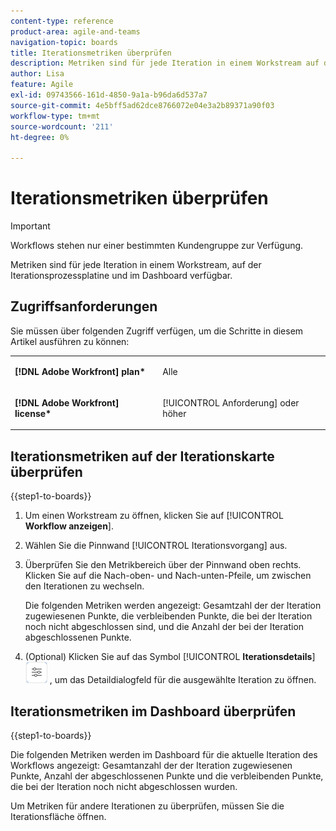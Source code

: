 ```yaml
---
content-type: reference
product-area: agile-and-teams
navigation-topic: boards
title: Iterationsmetriken überprüfen
description: Metriken sind für jede Iteration in einem Workstream auf der Iterationsprozessplatine verfügbar.
author: Lisa
feature: Agile
exl-id: 09743566-161d-4850-9a1a-b96da6d537a7
source-git-commit: 4e5bff5ad62dce8766072e04e3a2b89371a90f03
workflow-type: tm+mt
source-wordcount: '211'
ht-degree: 0%

---
```


# Iterationsmetriken überprüfen

>[!IMPORTANT]
>
>Workflows stehen nur einer bestimmten Kundengruppe zur Verfügung.

Metriken sind für jede Iteration in einem Workstream, auf der Iterationsprozessplatine und im Dashboard verfügbar.

## Zugriffsanforderungen

Sie müssen über folgenden Zugriff verfügen, um die Schritte in diesem Artikel ausführen zu können:

<table style="table-layout:auto"> 
 <col> 
 </col> 
 <col> 
 </col> 
 <tbody> 
  <tr> 
   <td role="rowheader"><strong>[!DNL Adobe Workfront] plan*</strong></td> 
   <td> <p>Alle</p> </td> 
  </tr> 
  <tr> 
   <td role="rowheader"><strong>[!DNL Adobe Workfront] license*</strong></td> 
   <td> <p>[!UICONTROL Anforderung] oder höher</p> </td> 
  </tr> 
 </tbody> 
</table>

## Iterationsmetriken auf der Iterationskarte überprüfen

{{step1-to-boards}}

1. Um einen Workstream zu öffnen, klicken Sie auf [!UICONTROL **Workflow anzeigen**].
1. Wählen Sie die Pinnwand [!UICONTROL Iterationsvorgang] aus.
1. Überprüfen Sie den Metrikbereich über der Pinnwand oben rechts. Klicken Sie auf die Nach-oben- und Nach-unten-Pfeile, um zwischen den Iterationen zu wechseln.

   Die folgenden Metriken werden angezeigt: Gesamtzahl der der Iteration zugewiesenen Punkte, die verbleibenden Punkte, die bei der Iteration noch nicht abgeschlossen sind, und die Anzahl der bei der Iteration abgeschlossenen Punkte.

1. (Optional) Klicken Sie auf das Symbol [!UICONTROL **Iterationsdetails**] ![Iterationsdetails](assets/iteration-details-button.png) , um das Detaildialogfeld für die ausgewählte Iteration zu öffnen.

## Iterationsmetriken im Dashboard überprüfen

{{step1-to-boards}}

Die folgenden Metriken werden im Dashboard für die aktuelle Iteration des Workflows angezeigt: Gesamtanzahl der der Iteration zugewiesenen Punkte, Anzahl der abgeschlossenen Punkte und die verbleibenden Punkte, die bei der Iteration noch nicht abgeschlossen wurden.

Um Metriken für andere Iterationen zu überprüfen, müssen Sie die Iterationsfläche öffnen.
